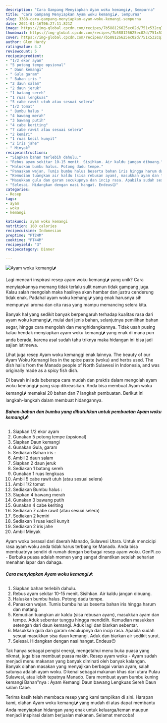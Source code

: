 ```yaml
---
description: "Cara Gampang Menyiapkan Ayam woku kemangi🌶, Sempurna"
title: "Cara Gampang Menyiapkan Ayam woku kemangi🌶, Sempurna"
slug: 3388-cara-gampang-menyiapkan-ayam-woku-kemangi-sempurna
date: 2021-01-16T06:27:11.821Z
image: https://img-global.cpcdn.com/recipes/7b588126625ec02d/751x532cq70/ayam-woku-kemangi🌶-foto-resep-utama.jpg
thumbnail: https://img-global.cpcdn.com/recipes/7b588126625ec02d/751x532cq70/ayam-woku-kemangi🌶-foto-resep-utama.jpg
cover: https://img-global.cpcdn.com/recipes/7b588126625ec02d/751x532cq70/ayam-woku-kemangi🌶-foto-resep-utama.jpg
author: Glen Hardy
ratingvalue: 4.2
reviewcount: 5
recipeingredient:
- "1/2 ekor ayam"
- "5 potong tempe opsional"
- " Daun kemangi"
- " Gula garam"
- " Bahan iris "
- "2 daun salam"
- "2 daun jeruk"
- "1 batang sereh"
- "1 ruas lengkuas"
- "5 cabe rawit utuh atau sesuai selera"
- "1/2 tomat"
- " Bumbu halus "
- "4 bawang merah"
- "3 bawang putih"
- "4 cabe keriting"
- "7 cabe rawit atau sesuai selera"
- "2 kemiri"
- "1 ruas kecil kunyit"
- "2 iris jahe"
- " Minyak"
recipeinstructions:
- "Siapkan bahan terlebih dahulu."
- "Rebus ayam sekitar 10-15 menit. Sisihkan. Air kaldu jangan dibuang."
- "Haluskan bumbu halus. Potong dadu tempe."
- "Panaskan wajan. Tumis bumbu halus beserta bahan iris hingga harum dan matang."
- "Kemudian tuangkan air kaldu (sisa rebusan ayam), masukkan ayam dan tempe. Aduk sebentar tunggu hingga mendidih. Kemudian masukkan setengah dari daun kemangi. Aduk lagi dan biarkan sebentar."
- "Masukkan gula dan garam secukupnya dan incip rasa. Apabila sudah sesuai masukkan sisa daun kemangi. Aduk dan biarkan air sedikit surut."
- "Selesai. Hidangkan dengan nasi hangat. Endeus😉"
categories:
- Resep
tags:
- ayam
- woku
- kemangi

katakunci: ayam woku kemangi 
nutrition: 160 calories
recipecuisine: Indonesian
preptime: "PT24M"
cooktime: "PT44M"
recipeyield: "3"
recipecategory: Dinner

---
```



![Ayam woku kemangi🌶](https://img-global.cpcdn.com/recipes/7b588126625ec02d/751x532cq70/ayam-woku-kemangi🌶-foto-resep-utama.jpg)

Lagi mencari inspirasi resep ayam woku kemangi🌶 yang unik? Cara menyiapkannya memang tidak terlalu sulit namun tidak gampang juga. Kalau salah mengolah maka hasilnya akan hambar dan justru cenderung tidak enak. Padahal ayam woku kemangi🌶 yang enak harusnya sih mempunyai aroma dan cita rasa yang mampu memancing selera kita.

Banyak hal yang sedikit banyak berpengaruh terhadap kualitas rasa dari ayam woku kemangi🌶, mulai dari jenis bahan, selanjutnya pemilihan bahan segar, hingga cara mengolah dan menghidangkannya. Tidak usah pusing kalau hendak menyiapkan ayam woku kemangi🌶 yang enak di mana pun anda berada, karena asal sudah tahu triknya maka hidangan ini bisa jadi sajian istimewa.

Lihat juga resep Ayam woku kemanggi enak lainnya. The beauty of our Ayam Woku Kemangi lies in the spice paste (woku) and herbs used. The dish hails from the Manado people of North Sulawesi in Indonesia, and was originally made as a spicy fish dish.


Di bawah ini ada beberapa cara mudah dan praktis dalam mengolah ayam woku kemangi🌶 yang siap dikreasikan. Anda bisa membuat Ayam woku kemangi🌶 memakai 20 bahan dan 7 langkah pembuatan. Berikut ini langkah-langkah dalam membuat hidangannya.

<!--inarticleads1-->

##### Bahan-bahan dan bumbu yang dibutuhkan untuk pembuatan Ayam woku kemangi🌶:

1. Siapkan 1/2 ekor ayam
1. Gunakan 5 potong tempe (opsional)
1. Siapkan  Daun kemangi
1. Gunakan  Gula, garam
1. Sediakan  Bahan iris :
1. Ambil 2 daun salam
1. Siapkan 2 daun jeruk
1. Sediakan 1 batang sereh
1. Gunakan 1 ruas lengkuas
1. Ambil 5 cabe rawit utuh (atau sesuai selera)
1. Ambil 1/2 tomat
1. Sediakan  Bumbu halus :
1. Siapkan 4 bawang merah
1. Gunakan 3 bawang putih
1. Gunakan 4 cabe keriting
1. Sediakan 7 cabe rawit (atau sesuai selera)
1. Sediakan 2 kemiri
1. Sediakan 1 ruas kecil kunyit
1. Sediakan 2 iris jahe
1. Ambil  Minyak


Ayam woku berasal dari daerah Manado, Sulawesi Utara. Untuk mencicipi rasa ayam woku anda tidak harus terbang ke Manado. Anda bisa membuatnya sendiri di rumah dengan berbagai resep ayam woku. GenPI.co - Berbuka puasa adalah momen yang sangat dinantikan setelah seharian menahan lapar dan dahaga. 

<!--inarticleads2-->

##### Cara menyiapkan Ayam woku kemangi🌶:

1. Siapkan bahan terlebih dahulu.
1. Rebus ayam sekitar 10-15 menit. Sisihkan. Air kaldu jangan dibuang.
1. Haluskan bumbu halus. Potong dadu tempe.
1. Panaskan wajan. Tumis bumbu halus beserta bahan iris hingga harum dan matang.
1. Kemudian tuangkan air kaldu (sisa rebusan ayam), masukkan ayam dan tempe. Aduk sebentar tunggu hingga mendidih. Kemudian masukkan setengah dari daun kemangi. Aduk lagi dan biarkan sebentar.
1. Masukkan gula dan garam secukupnya dan incip rasa. Apabila sudah sesuai masukkan sisa daun kemangi. Aduk dan biarkan air sedikit surut.
1. Selesai. Hidangkan dengan nasi hangat. Endeus😉


Tak hanya sebagai pengisi energi, mengetahui menu buka puasa yang nikmat, juga bisa membuat puasa makin. Resep ayam woku - Ayam sudah menjadi menu makanan yang banyak diminati oleh banyak kalangan. Banyak olahan masakan yang menyajikan berbagai varian ayam, salah satunya adalah ayam woku. Dikenal sebagai makanan khas dari utara Pulau Sulawesi, atau lebih tepatnya Manado. Cara membuat ayam bumbu kuning kemangi Bahan&#34;nya : Ayam Kemangi Daun bawang Lengkuas Sereh Daun salam Cabe. 

Terima kasih telah membaca resep yang kami tampilkan di sini. Harapan kami, olahan Ayam woku kemangi🌶 yang mudah di atas dapat membantu Anda menyiapkan hidangan yang enak untuk keluarga/teman maupun menjadi inspirasi dalam berjualan makanan. Selamat mencoba!
